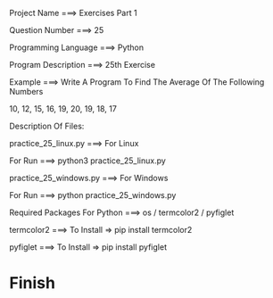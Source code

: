 Project Name ===> Exercises Part 1

Question Number ===> 25

Programming Language ===> Python

Program Description ===> 25th Exercise

Example ===> Write A Program To Find The Average Of The Following Numbers

10, 12, 15, 16, 19, 20, 19, 18, 17

Description Of Files:

practice_25_linux.py ===> For Linux 

For Run ===> python3 practice_25_linux.py

practice_25_windows.py ===> For Windows

For Run ===> python practice_25_windows.py

Required Packages For Python ===> os / termcolor2 / pyfiglet

termcolor2 ===> To Install => pip install termcolor2

pyfiglet ===> To Install => pip install pyfiglet

# Finish
